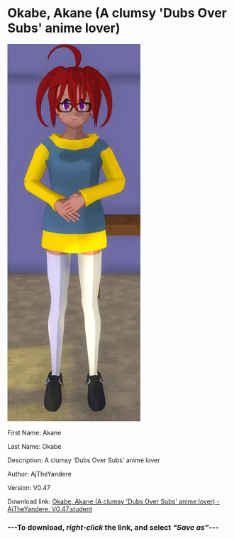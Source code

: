 # Okabe, Akane (A clumsy 'Dubs Over Subs' anime lover)

<img src = "https://raw.githubusercontent.com/Arbiter1223/Daigaku-Gurashi-Custom-Students/master/Students/Files/Okabe%2C%20Akane%20(A%20clumsy%20'Dubs%20Over%20Subs'%20anime%20lover).png">

First Name: Akane

Last Name: Okabe

Description: A clumsy 'Dubs Over Subs' anime lover

Author: AjTheYandere

Version: V0.47

Download link: <a href="https://raw.githubusercontent.com/Arbiter1223/Daigaku-Gurashi-Custom-Students/master/Students/Files/Okabe%2C%20Akane%20(A%20clumsy%20'Dubs%20Over%20Subs'%20anime%20lover)%20-%20AjTheYandere%2C%20V0.47.student">Okabe, Akane (A clumsy 'Dubs Over Subs' anime lover) - AjTheYandere, V0.47.student</a>

### ---**To download, _right-click_ the link, and select _"Save as"_**---
